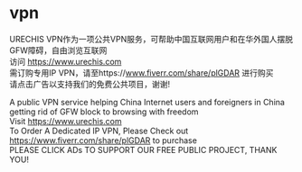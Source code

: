 # vpn
URECHIS VPN作为一项公共VPN服务，可帮助中国互联网用户和在华外国人摆脱GFW障碍，自由浏览互联网<br>
访问 <a href="https://www.urechis.com" target="_blank">https://www.urechis.com</a><br>需订购专用IP VPN，请至https://www.fiverr.com/share/plGDAR 进行购买<br>
请点击广告以支持我们的免费公共项目，谢谢!

A public VPN service helping China Internet users and foreigners in China getting rid of GFW block to browsing with freedom<br>
Visit <a href="https://www.urechis.com" target="_blank">https://www.urechis.com</a><br>To Order A Dedicated IP VPN, Please Check out https://www.fiverr.com/share/plGDAR to purchase<br>
PLEASE CLICK ADs TO SUPPORT OUR FREE PUBLIC PROJECT, THANK YOU!
